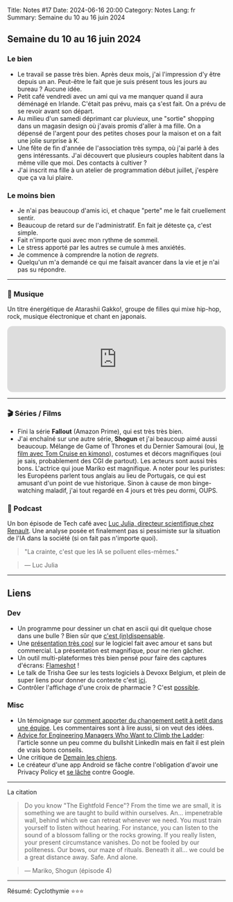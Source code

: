 Title: Notes #17
Date: 2024-06-16 20:00
Category: Notes
Lang: fr
Summary: Semaine du 10 au 16 juin 2024

## Semaine du 10 au 16 juin 2024

### Le bien

* Le travail se passe très bien. Après deux mois, j'ai l'impression d'y être depuis un an. Peut-être le fait que je suis présent tous les jours au bureau ? Aucune idée.
* Petit café vendredi avec un ami qui va me manquer quand il aura déménagé en Irlande. C'était pas prévu, mais ça s'est fait. On a prévu de se revoir avant son départ.
* Au milieu d'un samedi déprimant car pluvieux, une "sortie" shopping dans un magasin design où j'avais promis d'aller à ma fille. On a dépensé de l'argent pour des petites choses pour la maison et on a fait une jolie surprise à K.
* Une fête de fin d'année de l'association très sympa, où j'ai parlé à des gens intéressants. J'ai découvert que plusieurs couples habitent dans la même ville que moi. Des contacts à cultiver ?
* J'ai inscrit ma fille à un atelier de programmation début juillet, j'espère que ça va lui plaire.

### Le moins bien

* Je n'ai pas beaucoup d'amis ici, et chaque "perte" me le fait cruellement sentir.
* Beaucoup de retard sur de l'administratif. En fait je déteste ça, c'est simple.
* Fait n'importe quoi avec mon rythme de sommeil.
* Le stress apporté par les autres se cumule à mes anxiétés.
* Je commence à comprendre la notion de _regrets_.
* Quelqu'un m'a demandé ce qui me faisait avancer dans la vie et je n'ai pas su répondre.

---

### 🎵 Musique

Un titre énergétique de Atarashii Gakko!, groupe de filles qui mixe hip-hop, rock, musique électronique et chant en japonais.

<iframe style="border-radius:12px" src="https://open.spotify.com/embed/track/7BFgL3I4BB3gYrxfQsBF5t?utm_source=generator" width="100%" height="152" frameBorder="0" allowfullscreen="" allow="autoplay; clipboard-write; encrypted-media; fullscreen; picture-in-picture" loading="lazy"></iframe>

---

### 🎬 Séries / Films

* Fini la série **Fallout** (Amazon Prime), qui est très très bien.
* J'ai enchaîné sur une autre série, **Shogun** et j'ai beaucoup aimé aussi beaucoup. Mélange de Game of Thrones et du Dernier Samourai (oui, [le film avec Tom Cruise en kimono](https://youtu.be/T50_qHEOahQ?si=NPl0pNi1HbhkhIpO)), costumes et décors magnifiques (oui je sais, probablement des CGI de partout). Les acteurs sont aussi très bons. L'actrice qui joue Mariko est magnifique. A noter pour les puristes: les Européens parlent tous anglais au lieu de Portugais, ce qui est amusant d'un point de vue historique. Sinon à cause de mon binge-watching maladif, j'ai tout regardé en 4 jours et très peu dormi, OUPS.

### 🎤 Podcast

Un bon épisode de Tech café avec [Luc Julia, directeur scientifique chez Renault](https://techcafe.fr/luc-julia-ia-intelligence-artificielle-interview-2024/). Une analyse posée et finalement pas si pessimiste sur la situation de l'IA dans la société (si on fait pas n'importe quoi).

> "La crainte, c'est que les IA se polluent elles-mêmes."

> — Luc Julia

---

## Liens

### Dev

* Un programme pour dessiner un chat en ascii qui dit quelque chose dans une bulle ? Bien sûr que [c'est (in)dispensable](https://github.com/uncenter/kittysay).
* Une [présentation très cool](https://maggieappleton.com/home-cooked-software) sur le logiciel fait avec amour et sans but commercial. La présentation est magnifique, pour ne rien gâcher.
* Un outil multi-plateformes très bien pensé pour faire des captures d'écrans: [Flameshot](https://github.com/flameshot-org/flameshot) !
* Le talk de Trisha Gee sur les tests logiciels à Devoxx Belgium, et plein de super liens pour donner du contexte c'est [ici](https://trishagee.com/presentations/are-your-tests-slowing-you-down/).
* Contrôler l'affichage d'une croix de pharmacie ? C'est [possible](https://x.com/MathisHammel/status/1801642377624313901).

### Misc

* Un témoignage sur [comment apporter du changement petit à petit dans une équipe](https://x.com/EzProgramming/status/1801365298316198126). Les commentaires sont à lire aussi, si on veut des idées.
* [Advice for Engineering Managers Who Want to Climb the Ladder](https://charity.wtf/2022/06/13/advice-for-engineering-managers-who-want-to-climb-the-ladder): l'article sonne un peu comme du bullshit LinkedIn mais en fait il est plein de vrais bons conseils.
* Une critique de [Demain les chiens](https://revuelegende.wordpress.com/2023/07/15/critique-demain-les-chiens-de-clifford-d-simak/).
* Le créateur d'une app Android se fâche contre l'obligation d'avoir une Privacy Policy et [se lâche](https://www.jwz.org/xscreensaver/google.html) contre Google.

---

La citation

> Do you know "The Eightfold Fence"? From the time we are small, it is something we are taught to build within ourselves. An... impenetrable wall, behind which we can retreat whenever we need. You must train yourself to listen without hearing. For instance, you can listen to the sound of a blossom falling or the rocks growing. If you really listen, your present circumstance vanishes. Do not be fooled by our politeness. Our bows, our maze of rituals. Beneath it all... we could be a great distance away. Safe. And alone.

> — Mariko, Shogun (épisode 4)

---

Résumé: Cyclothymie ⭐⭐⭐
